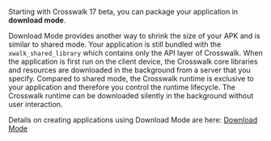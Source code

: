 Starting with Crosswalk 17 beta, you can package your application in **download mode**. 

Download Mode provides another way to shrink the size of your APK and is similar to shared mode. Your application is still bundled with the `xwalk_shared_library` which contains only the API layer of Crosswalk.  When the application is first run on the client device, the Crosswalk core libraries and resources are downloaded in the background from a server that you specify. Compared to shared mode, the Crosswalk runtime is exclusive to your application and therefore you control the runtime lifecycle.  The Crosswalk runtime can be downloaded silently in the background without user interaction.

Details on creating applications using Download Mode are here: [Download Mode](/documentation/download_mode.html) 
